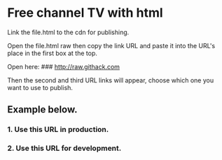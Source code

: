 # Free channel TV with html

Link the file.html to the cdn for publishing. 

Open the file.html raw then copy the link URL and paste it into the URL's place in the first box at the top. 

Open here: ### http://raw.githack.com

Then the second and third URL links will appear, choose which one you want to use to publish. 

## Example below. 

### 1. Use this URL in production.

### 2. Use this URL for development.
